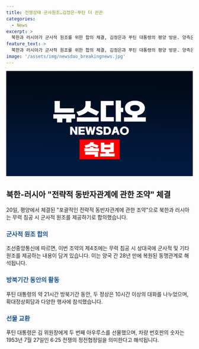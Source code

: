 ```yaml
---
title: 전쟁상태 군사원조…김정은·푸틴 더 끈끈
categories:
  - News
excerpt: >
  북한과 러시아가 군사적 원조를 위한 합의 체결, 김정은과 푸틴 대통령의 평양 방문. 양측은 무력 침공을 받을 경우 즉각 군사적 지원을 약속하며, 복원된 동맹관계에 대한 기대가 높아졌다. 방문은 21시간 이상으로, 양국 정상은 확대 정상회담과 비공식 단독회담을 포함한 다양한 행사에 참여했다. 푸틴 대통령은 김 위원장에게 아우루스를 또 한대 선물했는데, 차량 번호판의 의미는 6·25 정전협정일을 가리킨다고 한다.
feature_text: >
  북한과 러시아가 군사적 원조를 위한 합의 체결, 김정은과 푸틴 대통령의 평양 방문. 양측은 무력 침공을 받을 경우 즉각 군사적 지원을 약속하며, 복원된 동맹관계에 대한 기대가 높아졌다. 방문은 21시간 이상으로, 양국 정상은 확대 정상회담과 비공식 단독회담을 포함한 다양한 행사에 참여했다. 푸틴 대통령은 김 위원장에게 아우루스를 또 한대 선물했는데, 차량 번호판의 의미는 6·25 정전협정일을 가리킨다고 한다.
image: '/assets/img/newsdao_breakingnews.jpg'
---
```


<p><img src="/assets/img/newsdao_breakingnews.jpg" alt="koreaapp 속보" /></p>

<h2 data-ke-size="size26">북한-러시아 "전략적 동반자관계에 관한 조약" 체결</h2>

<p data-ke-size="size16">20일, 평양에서 체결된 "포괄적인 전략적 동반자관계에 관한 조약"으로 북한과 러시아는 무력 침공 시 군사적 원조를 제공하기로 합의했습니다.</p>

<h3><b><span style="color: #1a5490;">군사적 원조 합의</span></b></h3>

<p data-ke-size="size16">조선중앙통신에 따르면, 이번 조약의 제4조에는 무력 침공 시 상대국에 군사적 및 기타 원조를 제공하는 내용이 담겨 있습니다. 이는 양국 간 28년 만에 복원된 동맹관계로 해석됩니다.</p>

<h3><b><span style="color: #1a5490;">방북기간 동안의 활동</span></b></h3>

<p data-ke-size="size16">푸틴 대통령의 약 21시간 방북기간 동안, 두 정상은 10시간 이상의 대화를 나누었으며, 확대정상회담과 다양한 행사에 참석했습니다.</p>

<h3><b><span style="color: #1a5490;">선물 교환</span></b></h3>

<p data-ke-size="size16">푸틴 대통령은 김 위원장에게 두 번째 아우루스를 선물했으며, 차량 번호판의 숫자는 1953년 7월 27일인 6·25 전쟁의 정전협정일을 의미한다고 해석됩니다.</p>

